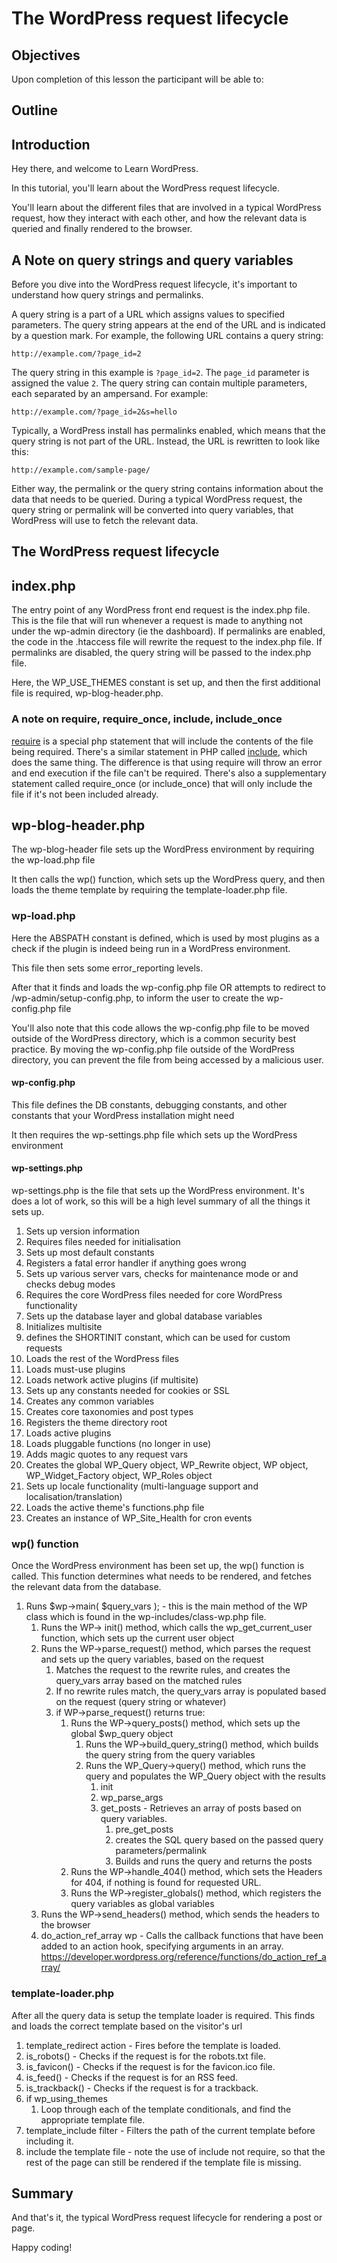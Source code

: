 # The WordPress request lifecycle

## Objectives

Upon completion of this lesson the participant will be able to:

## Outline

## Introduction

Hey there, and welcome to Learn WordPress.

In this tutorial, you'll learn about the WordPress request lifecycle. 

You'll learn about the different files that are involved in a typical WordPress request, how they interact with each other, and how the relevant data is queried and finally rendered to the browser.

## A Note on query strings and query variables

Before you dive into the WordPress request lifecycle, it's important to understand how query strings and permalinks. 

A query string is a part of a URL which assigns values to specified parameters. The query string appears at the end of the URL and is indicated by a question mark. For example, the following URL contains a query string:

`http://example.com/?page_id=2`

The query string in this example is `?page_id=2`. The `page_id` parameter is assigned the value `2`. The query string can contain multiple parameters, each separated by an ampersand. For example:

`http://example.com/?page_id=2&s=hello`

Typically, a WordPress install has permalinks enabled, which means that the query string is not part of the URL. Instead, the URL is rewritten to look like this:

`http://example.com/sample-page/`

Either way, the permalink or the query string contains information about the data that needs to be queried. During a typical WordPress request, the query string or permalink will be converted into query variables, that WordPress will use to fetch the relevant data.

## The WordPress request lifecycle

## index.php

The entry point of any WordPress front end request is the index.php file. This is the file that will run whenever a request is made to anything not under the wp-admin directory (ie the dashboard). If permalinks are enabled, the code in the .htaccess file will rewrite the request to the index.php file. If permalinks are disabled, the query string will be passed to the index.php file.

Here, the WP_USE_THEMES constant is set up, and then the first additional file is required, wp-blog-header.php. 

### A note on require, require_once, include, include_once

[require](https://www.php.net/manual/en/function.require.php) is a special php statement that will include the contents of the file being required. There's a similar statement in PHP called [include](https://www.php.net/manual/en/function.include.php), which does the same thing. The difference is that using require will throw an error and end execution if the file can't be required. There's also a supplementary statement called require_once (or include_once) that will only include the file if it's not been included already. 

## wp-blog-header.php

The wp-blog-header file sets up the WordPress environment by requiring the wp-load.php file

It then calls the wp() function, which sets up the WordPress query, and then loads the theme template by requiring the template-loader.php file.

### wp-load.php

Here the ABSPATH constant is defined, which is used by most plugins as a check if the plugin is indeed being run in a WordPress environment.

This file then sets some error_reporting levels.

After that it finds and loads the wp-config.php file OR attempts to redirect to /wp-admin/setup-config.php, to inform the user to create the wp-config.php file

You'll also note that this code allows the wp-config.php file to be moved outside of the WordPress directory, which is a common security best practice. By moving the wp-config.php file outside of the WordPress directory, you can prevent the file from being accessed by a malicious user.

#### wp-config.php

This file defines the DB constants, debugging constants, and other constants that your WordPress installation might need 

It then requires the wp-settings.php file which sets up the WordPress environment

#### wp-settings.php

wp-settings.php is the file that sets up the WordPress environment. It's does a lot of work, so this will be a high level summary of all the things it sets up.

1. Sets up version information
2. Requires files needed for initialisation
3. Sets up most default constants
4. Registers a fatal error handler if anything goes wrong
5. Sets up various server vars, checks for maintenance mode or and checks debug modes
6. Requires the core WordPress files needed for core WordPress functionality
7. Sets up the database layer and global database variables
8. Initializes multisite
9. defines the SHORTINIT constant, which can be used for custom requests
9. Loads the rest of the WordPress files
10. Loads must-use plugins
11. Loads network active plugins (if multisite)
12. Sets up any constants needed for cookies or SSL
13. Creates any common variables
14. Creates core taxonomies and post types
15. Registers the theme directory root
16. Loads active plugins
17. Loads pluggable functions (no longer in use)
18. Adds magic quotes to any request vars
12. Creates the global WP_Query object, WP_Rewrite object, WP object, WP_Widget_Factory object, WP_Roles object
13. Sets up locale functionality (multi-language support and localisation/translation)
14. Loads the active theme's functions.php file
15. Creates an instance of WP_Site_Health for cron events

### wp() function

Once the WordPress environment has been set up, the wp() function is called. This function determines what needs to be rendered, and fetches the relevant data from the database.

1. Runs $wp->main( $query_vars ); - this is the main method of the WP class which is found in the wp-includes/class-wp.php file.
   1. Runs the WP-> init() method, which calls the wp_get_current_user function, which sets up the current user object
   2. Runs the WP->parse_request() method, which parses the request and sets up the query variables, based on the request
      1. Matches the request to the rewrite rules, and creates the query_vars array based on the matched rules
      2. If no rewrite rules match, the query_vars array is populated based on the request (query string or whatever)
      3. if WP->parse_request() returns true:
         1. Runs the WP->query_posts() method, which sets up the global $wp_query object
            1. Runs the WP->build_query_string() method, which builds the query string from the query variables
            2. Runs the WP_Query->query() method, which runs the query and populates the WP_Query object with the results
               1. init
               2. wp_parse_args
               3. get_posts - Retrieves an array of posts based on query variables.
                  1. pre_get_posts
                  2. creates the SQL query based on the passed query parameters/permalink
                  3. Builds and runs the query and returns the posts
         2. Runs the WP->handle_404() method, which sets the Headers for 404, if nothing is found for requested URL.
         3. Runs the WP->register_globals() method, which registers the query variables as global variables
   3. Runs the WP->send_headers() method, which sends the headers to the browser
   4. do_action_ref_array wp - Calls the callback functions that have been added to an action hook, specifying arguments in an array. https://developer.wordpress.org/reference/functions/do_action_ref_array/

### template-loader.php

After all the query data is setup the template loader is required. This finds and loads the correct template based on the visitor's url

1. template_redirect action - Fires before the template is loaded.
2. is_robots() - Checks if the request is for the robots.txt file.
3. is_favicon() - Checks if the request is for the favicon.ico file.
4. is_feed() - Checks if the request is for an RSS feed.
5. is_trackback() - Checks if the request is for a trackback.
6. if wp_using_themes
   1. Loop through each of the template conditionals, and find the appropriate template file.
7. template_include filter - Filters the path of the current template before including it.
8. include the template file - note the use of include not require, so that the rest of the page can still be rendered if the template file is missing.

## Summary

And that's it, the typical WordPress request lifecycle for rendering a post or page. 

Happy coding!

